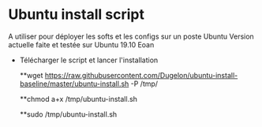 # Ubuntu install script
A utiliser pour déployer les softs et les configs sur un poste Ubuntu
Version actuelle faite et testée sur Ubuntu 19.10 Eoan

* Télécharger le script et lancer l'installation

  **wget https://raw.githubusercontent.com/Dugelon/ubuntu-install-baseline/master/ubuntu-install.sh -P /tmp/

  **chmod a+x /tmp/ubuntu-install.sh

  **sudo /tmp/ubuntu-install.sh

